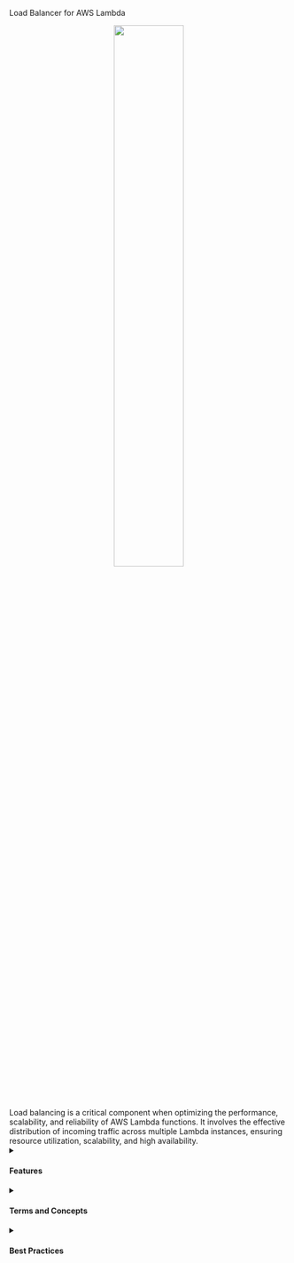  Load Balancer for AWS Lambda

  <div align="center">
    <img src="https://coralogix.com/wp-content/uploads/2019/02/Load-balancer-icon.png" width="50%">
  </div>
  Load balancing is a critical component when optimizing the performance, scalability, and reliability of AWS Lambda functions. It involves the effective distribution of incoming traffic across multiple Lambda instances, ensuring resource utilization, scalability, and high availability.

  <details>
    <summary>
      <h4>Features</h4>
    </summary>
    <ul>
      <li><b>Distribution of Traffic:</b> Load balancing evenly distributes incoming requests among multiple Lambda instances, preventing overloading of any single function.</li>
      <li><b>Enhanced Scalability:</b> Load balancing facilitates horizontal scaling, allowing your serverless architecture to handle increased workloads seamlessly.</li>
      <li><b>High Availability:</b> By distributing functions across multiple availability zones, load balancing ensures continuous operation even in the face of failures.</li>
      <li><b>Cost Optimization:</b> Efficient load balancing can help optimize costs by ensuring resources are utilized effectively.</li>
    </ul>
  </details>

  <details>
    <summary>
      <h4>Terms and Concepts</h4>
    </summary>
    <ul>
      <li><b>Functions:</b> An AWS Lambda function is a unit of code that is executed in response to events.</li>
      <li><b>Events:</b> An event is an action that occurs in an AWS service, such as file upload in S3 or an API request from Amazon API Gateway, that can trigger the execution of a Lambda function.</li>
      <li><b>Runtime:</b> The runtime is the environment in which the code of the Lambda function is executed.</li>
      <li><b>Layers:</b> Layers allow you to include libraries, frameworks, and other dependency files in your Lambda function, while keeping the separation of your business logic code.</li>
      <li><b>Execution policy:</b> The execution policy controls the permissions that a Lambda function has to access other AWS resources.</li>
      <li><b>Alias:</b> An alias is a pointer to a specific version of a Lambda function.</li>
    </ul>
  </details>

  <details>
    <summary>
      <h4>Best Practices</h4>
    </summary>
    <ul>
      <li>Design Lambda functions to be small and perform specific tasks.</li>
      <li>Limit the execution time of functions to avoid unnecessary execution or failure due to time limits.</li>
      <li>Use environment variables to store sensitive information, such as API keys and passwords.</li>
      <li>Manage and monitor the logging of functions for troubleshooting and debugging.</li>
      <li>Use versioning and access control options to track and manage changes to Lambda functions.</li>
      <li>Configure access control policies to limit access to Lambda functions and the resources they use.</li>
      <li>Use monitoring resources, such as CloudWatch Metrics and CloudWatch Logs, to monitor and analyze the performance and efficiency of Lambda functions.</li>
      <li>Test and validate Lambda functions before deploying them to production.</li>
    </ul>
  </details>
